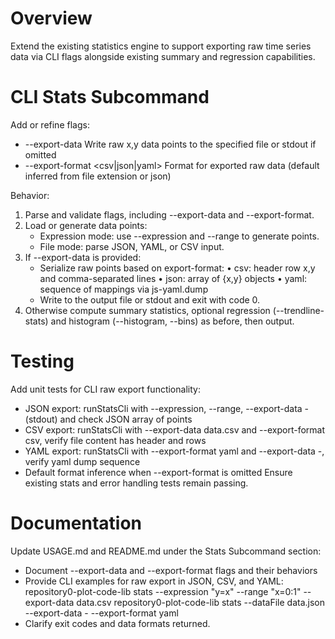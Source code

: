 # Overview
Extend the existing statistics engine to support exporting raw time series data via CLI flags alongside existing summary and regression capabilities.

# CLI Stats Subcommand
Add or refine flags:
- --export-data <path>    Write raw x,y data points to the specified file or stdout if omitted
- --export-format <csv|json|yaml>    Format for exported raw data (default inferred from file extension or json)

Behavior:
1. Parse and validate flags, including --export-data and --export-format.
2. Load or generate data points:
   - Expression mode: use --expression and --range to generate points.
   - File mode: parse JSON, YAML, or CSV input.
3. If --export-data is provided:
   - Serialize raw points based on export-format:
     • csv: header row x,y and comma-separated lines
     • json: array of {x,y} objects
     • yaml: sequence of mappings via js-yaml.dump
   - Write to the output file or stdout and exit with code 0.
4. Otherwise compute summary statistics, optional regression (--trendline-stats) and histogram (--histogram, --bins) as before, then output.

# Testing
Add unit tests for CLI raw export functionality:
- JSON export: runStatsCli with --expression, --range, --export-data - (stdout) and check JSON array of points
- CSV export: runStatsCli with --export-data data.csv and --export-format csv, verify file content has header and rows
- YAML export: runStatsCli with --export-format yaml and --export-data -, verify yaml dump sequence
- Default format inference when --export-format is omitted
Ensure existing stats and error handling tests remain passing.

# Documentation
Update USAGE.md and README.md under the Stats Subcommand section:
- Document --export-data and --export-format flags and their behaviors
- Provide CLI examples for raw export in JSON, CSV, and YAML:
  repository0-plot-code-lib stats --expression "y=x" --range "x=0:1" --export-data data.csv
  repository0-plot-code-lib stats --dataFile data.json --export-data - --export-format yaml
- Clarify exit codes and data formats returned.